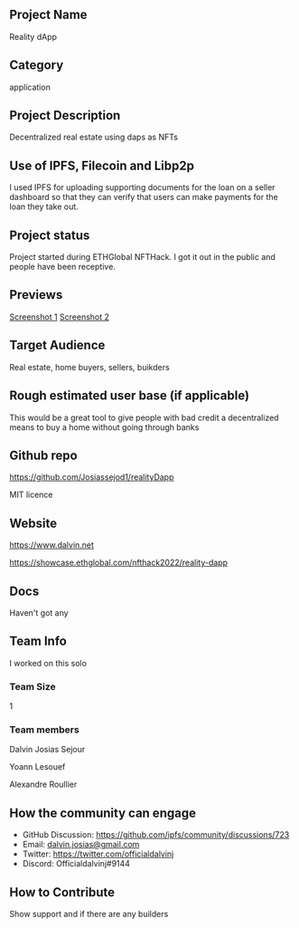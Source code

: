## Project Name <!-- Add your project name here with format "Project Name"-->
Reality dApp

## Category <!--developer tooling, application, wallet, infrastructure, etc-->
application

## Project Description <!--Describe your project in a few sentences. -->
Decentralized real estate using daps as NFTs

## Use of IPFS, Filecoin and Libp2p <!-- Describe how your project uses any or all of these technologies, and why. -->
I used IPFS for uploading supporting documents for the loan on a seller dashboard so that they can verify
that users can make payments for the loan they take out.

## Project status <!--brainstorming, fundraising, under development, beta, shipped, etc-->
Project started during ETHGlobal NFTHack. I got it out in the public and people have been receptive.


## Previews
<!--Add some screenshots to give a preview of your product-->

[Screenshot 1](https://ethglobal.s3.amazonaws.com/recR9ZsvqlBHqQWdT/Screen_Shot_2022-01-16_at_12.17.46_AM.png)
[Screenshot 2](https://ethglobal.s3.amazonaws.com/recR9ZsvqlBHqQWdT/Screen_Shot_2022-01-16_at_12.17.46_AM.png)

## Target Audience <!--Describe who will be your project's users-->
Real estate, home buyers, sellers, buikders

## Rough estimated user base (if applicable)
This would be a great tool to give people with bad credit a decentralized means to buy a home without going through banks

## Github repo <!--Attach a link to your GitHub repo - open source is required - please make sure your repo has a license file and is licensed using MIT open source license! -->
https://github.com/Josiassejod1/realityDapp

MIT licence

## Website
https://www.dalvin.net 
<!--Link your website if available-->

https://showcase.ethglobal.com/nfthack2022/reality-dapp
<!--If you're applying for a Next Step grant, add the URL to your hackathon submission here also-->

## Docs
Haven't got any
<!--Including a link to your project docs!-->

## Team Info <!-- Introduce your amazing team - how many team members are working on this project and who are they?-->
I worked on this solo

### Team Size  
1

### Team members
Dalvin Josias Sejour

Yoann Lesouef

Alexandre Roullier

## How the community can engage <!--Start a discussion with the community here: https://github.com/ipfs/community/discussions/new and attach the link!--> 
* GitHub Discussion:  https://github.com/ipfs/community/discussions/723
* Email:  dalvin.josias@gmail.com
* Twitter:  https://twitter.com/officialdalvinj
* Discord:  Officialdalvinj#9144

## How to Contribute
<!--How can the community contribute to your project?-->
Show support and if there are any builders